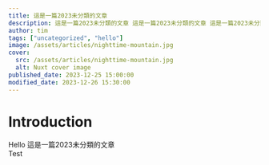 ```yaml
---
title: 這是一篇2023未分類的文章
description: 這是一篇2023未分類的文章 這是一篇2023未分類的文章 這是一篇2023未分類的文章
author: tim
tags: ["uncategorized", "hello"]
image: /assets/articles/nighttime-mountain.jpg
cover:
  src: /assets/articles/nighttime-mountain.jpg
  alt: Nuxt cover image
published_date: 2023-12-25 15:00:00
modified_date: 2023-12-26 15:30:00
---
```


# Introduction

Hello 這是一篇2023未分類的文章<br>Test